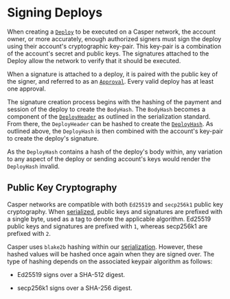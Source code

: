 # Signing Deploys

When creating a [`Deploy`](../../concepts/serialization-standard.md#serialization-standard-deploy) to be executed on a Casper network, the account owner, or more accurately, enough authorized signers must sign the deploy using their account's cryptographic key-pair. This key-pair is a combination of the account's secret and public keys. The signatures attached to the Deploy allow the network to verify that it should be executed.

When a signature is attached to a deploy, it is paired with the public key of the signer, and referred to as an [`Approval`](../../concepts/serialization-standard.md#approval).  Every valid deploy has at least one approval.

The signature creation process begins with the hashing of the payment and session of the deploy to create the `BodyHash`. The `BodyHash` becomes a component of the [`DeployHeader`](../../concepts/serialization-standard.md#deploy-header) as outlined in the serialization standard. From there, the `DeployHeader` can be hashed to create the [`DeployHash`](../../concepts/serialization-standard.md#deploy-hash). As outlined above, the `DeployHash` is then combined with the account's key-pair to create the deploy's signature.

As the `DeployHash` contains a hash of the deploy's body within, any variation to any aspect of the deploy or sending account's keys would render the `DeployHash` invalid.

## Public Key Cryptography

Casper networks are compatible with both `Ed25519` and `secp256k1` public key cryptography. When [serialized](../../concepts/serialization-standard.md), public keys and signatures are prefixed with a single byte, used as a tag to denote the applicable algorithm. Ed25519 public keys and signatures are prefixed with `1`, whereas secp256k1 are prefixed with `2`.

Casper uses `blake2b` hashing within our [serialization](../../concepts/serialization-standard.md). However, these hashed values will be hashed once again when they are signed over. The type of hashing depends on the associated keypair algorithm as follows:

* Ed25519 signs over a SHA-512 digest.

* secp256k1 signs over a SHA-256 digest.